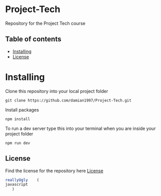 # Project-Tech
Repository for the Project Tech course

## Table of contents
* [Installing](#installing)
* [License](#license)

# Installing
Clone this repository into your local project folder
```
git clone https://github.com/damian1997/Project-Tech.git
```

Install packages
```
npm install
```

To run a dev server type this into your terminal when you are inside your project folder
```
npm run dev
```

## License
Find the license for the repository here
[License](https://github.com/damian1997/Project-Tech/blob/main/LICENSE)

```js
reallyUgly    (
javascript
   )
```
